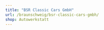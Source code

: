 ```yaml
---
title: "BSR Classic Cars GmbH"
url: /braunschweig/bsr-classic-cars-gmbh/
shop: Autowerkstatt
---
```

